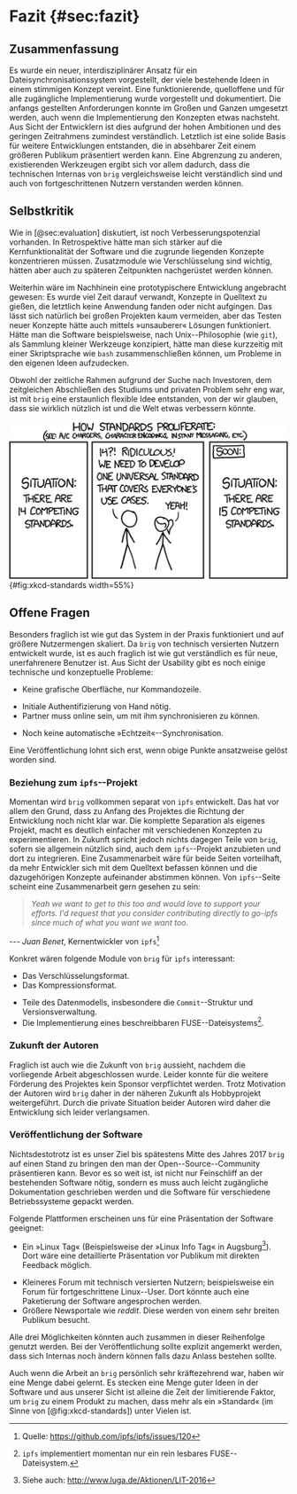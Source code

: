 # Fazit {#sec:fazit}

## Zusammenfassung

Es wurde ein neuer, interdisziplinärer Ansatz für ein
Dateisynchronisationssystem vorgestellt, der viele bestehende Ideen in einem
stimmigen Konzept vereint. Eine funktionierende, quelloffene und für alle
zugängliche Implementierung wurde vorgestellt und dokumentiert. Die anfangs
gestellten Anforderungen konnte im Großen und Ganzen umgesetzt werden, auch
wenn die Implementierung den Konzepten etwas nachsteht. Aus Sicht der Entwicklern
ist dies aufgrund der hohen Ambitionen und des geringen Zeitrahmens zumindest
verständlich. Letztlich ist eine solide Basis für weitere Entwicklungen
entstanden, die in absehbarer Zeit einem größeren Publikum präsentiert werden
kann.
Eine Abgrenzung zu anderen, existierenden Werkzeugen ergibt sich vor allem
dadurch, dass die technischen Internas von ``brig`` vergleichsweise leicht
verständlich sind und auch von fortgeschrittenen Nutzern verstanden werden
können.

## Selbstkritik

Wie in [@sec:evaluation] diskutiert, ist noch Verbesserungspotenzial
vorhanden. In Retrospektive hätte man sich stärker auf die Kernfunktionalität
der Software und die zugrunde liegenden Konzepte konzentrieren müssen.
Zusatzmodule wie Verschlüsselung sind wichtig, hätten aber auch zu späteren
Zeitpunkten nachgerüstet werden können.

Weiterhin wäre im Nachhinein eine prototypischere Entwicklung angebracht
gewesen: Es wurde viel Zeit darauf verwandt, Konzepte in Quelltext zu gießen,
die letztlich keine Anwendung fanden oder nicht aufgingen. Das lässt sich
natürlich bei großen Projekten kaum vermeiden, aber das Testen neuer Konzepte
hätte auch mittels »unsauberer« Lösungen funktioniert. Hätte man die Software
beispielsweise, nach Unix--Philosophie (wie ``git``), als Sammlung kleiner
Werkzeuge konzipiert, hätte man diese kurzzeitig mit einer Skriptsprache wie
``bash`` zusammenschließen können, um Probleme in den eigenen Ideen
aufzudecken.

Obwohl der zeitliche Rahmen aufgrund der Suche nach Investoren, dem
zeitgleichen Abschließen des Studiums und privaten Problem sehr eng war, ist
mit ``brig`` eine erstaunlich flexible Idee entstanden, von der wir glauben,
dass sie wirklich nützlich ist und die Welt etwas verbessern könnte.

![Ist »brig« letztlich nur ein weiterer Standard?[^XKCD_STD_SOURCE]](images/8/xkcd-standards.png){#fig:xkcd-standards width=55%}

[^XKCD_STD_SOURCE]: <https://xkcd.com/927>

## Offene Fragen

Besonders fraglich ist wie gut das System in der Praxis funktioniert und auf
größere Nutzermengen skaliert. Da ``brig`` von technisch versierten Nutzern
entwickelt wurde, ist es auch fraglich ist wie gut verständlich es für neue,
unerfahrenere Benutzer ist. Aus Sicht der Usability gibt es
noch einige technische und konzeptuelle Probleme:

* Keine grafische Oberfläche, nur Kommandozeile.
- Initiale Authentifizierung von Hand nötig.
- Partner muss online sein, um mit ihm synchronisieren zu können.
* Noch keine automatische »Echtzeit«--Synchronisation.


Eine Veröffentlichung lohnt sich erst, wenn obige Punkte ansatzweise gelöst worden sind.

### Beziehung zum ``ipfs``--Projekt

Momentan wird ``brig`` vollkommen separat von ``ipfs`` entwickelt. Das hat vor allem
den Grund, dass zu Anfang des Projektes die Richtung der Entwicklung noch nicht klar war. Die komplette Separation als eigenes Projekt, macht es deutlich einfacher
mit verschiedenen Konzepten zu experimentieren.
In Zukunft spricht jedoch nichts dagegen Teile von ``brig``, sofern sie allgemein nützlich sind, auch dem ``ipfs``--Projekt anzubieten und dort zu integrieren.
Eine Zusammenarbeit wäre für beide Seiten vorteilhaft, da mehr Entwickler sich mit dem
Quelltext befassen können und die dazugehörigen Konzepte aufeinander abstimmen können.
Von ``ipfs``--Seite scheint eine Zusammenarbeit gern gesehen zu sein:

> *Yeah we want to get to this too and would love to support your efforts. I'd
> request that you consider contributing directly to go-ipfs since much of what
> you want we want too.*

--- *Juan Benet*, Kernentwickler von ``ipfs``[^JUAN_BENET_CIT]

[^JUAN_BENET_CIT]: Quelle: <https://github.com/ipfs/ipfs/issues/120>

Konkret wären folgende Module von ``brig`` für ``ipfs`` interessant:

- Das Verschlüsselungsformat.
- Das Kompressionsformat.
* Teile des Datenmodells, insbesondere die ``Commit``--Struktur und Versionsverwaltung.
* Die Implementierung eines beschreibbaren FUSE--Dateisystems[^IPFS_FUSE].

[^IPFS_FUSE]: ``ipfs`` implementiert momentan nur ein rein lesbares FUSE--Dateisystem.

### Zukunft der Autoren

Fraglich ist auch wie die Zukunft von ``brig`` aussieht, nachdem die
vorliegende Arbeit abgeschlossen wurde. Leider konnte für die weitere Förderung
des Projektes kein Sponsor verpflichtet werden. Trotz Motivation der Autoren
wird ``brig`` daher in der näheren Zukunft als Hobbyprojekt weitergeführt.
Durch die private Situation beider Autoren wird daher die
Entwicklung sich leider verlangsamen.

### Veröffentlichung der Software

Nichtsdestotrotz ist es unser Ziel bis spätestens Mitte des Jahres 2017 ``brig``
auf einen Stand zu bringen den man der Open--Source--Community präsentieren kann.
Bevor es so weit ist, ist nicht nur Feinschliff an der bestehenden Software
nötig, sondern es muss auch leicht zugängliche Dokumentation geschrieben werden und
die Software für verschiedene Betriebssysteme gepackt werden.

Folgende Plattformen erscheinen uns für eine Präsentation der Software geeignet:

- Ein »Linux Tag« (Beispielsweise der »Linux Info Tag« in Augsburg[^LUGA]).
  Dort wäre eine detaillierte Präsentation vor Publikum mit direkten Feedback möglich.
* Kleineres Forum mit technisch versierten Nutzern; beispielsweise ein Forum
  für fortgeschrittene Linux--User. Dort könnte auch eine Paketierung der Software
  angesprochen werden.
* Größere Newsportale wie *reddit*. Diese werden von einem sehr breiten Publikum
  besucht.

[^LUGA]: Siehe auch: <http://www.luga.de/Aktionen/LIT-2016>

Alle drei Möglichkeiten könnten auch zusammen in dieser Reihenfolge genutzt
werden. Bei der Veröffentlichung sollte explizit angemerkt werden, dass sich
Internas noch ändern können falls dazu Anlass bestehen sollte.

Auch wenn die Arbeit an ``brig`` persönlich sehr kräftezehrend war, haben wir
eine Menge dabei gelernt. Es stecken eine Menge guter Ideen in der Software und
aus unserer Sicht ist alleine die Zeit der limitierende Faktor, um ``brig`` zu
einem Produkt zu machen, dass mehr als ein »Standard« (im Sinne von
[@fig:xkcd-standards]) unter Vielen ist.
